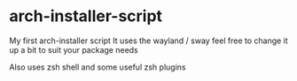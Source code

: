 # arch-installer-script
My first arch-installer script
It uses the wayland / sway feel free to change it up a bit to suit your package needs

Also uses zsh shell and some useful zsh plugins
